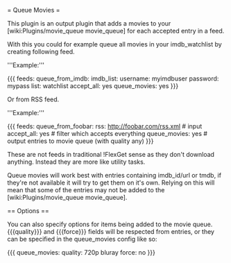 = Queue Movies =

This plugin is an output plugin that adds a movies to your [wiki:Plugins/movie_queue movie_queue] for each accepted entry in a feed. 

With this you could for example queue all movies in your imdb_watchlist by creating following feed.

'''Example:'''

{{{
feeds:
  queue_from_imdb:
    imdb_list:
      username: myimdbuser
      password: mypass
      list: watchlist
    accept_all: yes
    queue_movies: yes
}}}

Or from RSS feed.

'''Example:'''

{{{
feeds:
  queue_from_foobar:
    rss: http://foobar.com/rss.xml # input
    accept_all: yes                # filter which accepts everything
    queue_movies: yes              # output entries to movie queue (with quality any)
}}}

These are not feeds in traditional !FlexGet sense as they don't download anything. Instead they are more like utility tasks.

Queue movies will work best with entries containing imdb_id/url or tmdb, if they're not available it will try to get them on it's own. Relying on this will mean that some of the entries may not be added to the [wiki:Plugins/movie_queue movie_queue].

== Options ==

You can also specify options for items being added to the movie queue. {{{quality}}} and {{{force}}} fields will be respected from entries, or they can be specified in the queue_movies config like so:

{{{
queue_movies:
  quality: 720p bluray
  force: no
}}}
